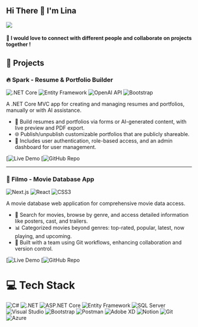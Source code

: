  
<h2 align="left">Hi There 👋 I'm Lina</h2>
<div align="left">
    
  <img src="https://visitor-badge.laobi.icu/badge?page_id=lina-zamil.lina-zamil"  />
  

</div>
<h4 align="left">🚀 I would love to connect with different people and collaborate on projects together !</h4>

## 🧩 Projects

### 🔥 Spark - Resume & Portfolio Builder
![.NET Core](https://img.shields.io/badge/.NET%20Core-%235C2D91.svg?style=for-the-badge&logo=dotnet&logoColor=white) 
![Entity Framework](https://img.shields.io/badge/Entity%20Framework-%23007ACC.svg?style=for-the-badge&logo=dotnet&logoColor=white)
![OpenAI API](https://img.shields.io/badge/OpenAI%20API-%23000000.svg?style=for-the-badge&logo=openai&logoColor=white)
![Bootstrap](https://img.shields.io/badge/Bootstrap-%238511FA.svg?style=for-the-badge&logo=bootstrap&logoColor=white)

A .NET Core MVC app for creating and managing resumes and portfolios, manually or with AI assistance.

- 📄 Build resumes and portfolios via forms or AI-generated content, with live preview and PDF export.
- 🌐 Publish/unpublish customizable portfolios that are publicly shareable.
- 🔐 Includes user authentication, role-based access, and an admin dashboard for user management.

[![Live Demo](https://spark-ecavf5e2fahzh0e4.northeurope-01.azurewebsites.net/) 
[![GitHub Repo](https://github.com/Lina-Z1/SPARK)

---

### 🎥 Filmo - Movie Database App
![Next.js](https://img.shields.io/badge/Next.js-%23000000.svg?style=for-the-badge&logo=nextdotjs&logoColor=white)
![React](https://img.shields.io/badge/React-%2320232A.svg?style=for-the-badge&logo=react&logoColor=%2361DAFB)
![CSS3](https://img.shields.io/badge/CSS3-%231572B6.svg?style=for-the-badge&logo=css3&logoColor=white)

A movie database web application for comprehensive movie data access.

- 🔎 Search for movies, browse by genre, and access detailed information like posters, cast, and trailers.
- 📊 Categorized movies beyond genres: top-rated, popular, latest, now playing, and upcoming.
- 🤝 Built with a team using Git workflows, enhancing collaboration and version control.

[![Live Demo](https://movie-project-room-8.vercel.app/) 
[![GitHub Repo](https://github.com/202309-EKTA-JO-FSW/movie-project-room-8)



 # 💻 Tech Stack

![C#](https://img.shields.io/badge/C%23-%23239120.svg?style=for-the-badge&logo=c-sharp&logoColor=white)
![.NET](https://img.shields.io/badge/.NET-%235C2D91.svg?style=for-the-badge&logo=dotnet&logoColor=white)
![ASP.NET Core](https://img.shields.io/badge/ASP.NET%20Core-%231572B6.svg?style=for-the-badge&logo=dotnet&logoColor=white)
![Entity Framework](https://img.shields.io/badge/Entity%20Framework-%23007ACC.svg?style=for-the-badge&logo=dotnet&logoColor=white)
![SQL Server](https://img.shields.io/badge/SQL%20Server-%23CC2927.svg?style=for-the-badge&logo=microsoftsqlserver&logoColor=white)
![Visual Studio](https://img.shields.io/badge/Visual%20Studio-%235C2D91.svg?style=for-the-badge&logo=visual-studio&logoColor=white)
![Bootstrap](https://img.shields.io/badge/bootstrap-%238511FA.svg?style=for-the-badge&logo=bootstrap&logoColor=white)
![Postman](https://img.shields.io/badge/Postman-FF6C37?style=for-the-badge&logo=postman&logoColor=white)
![Adobe XD](https://img.shields.io/badge/Adobe%20XD-470137?style=for-the-badge&logo=Adobe%20XD&logoColor=#FF61F6)
![Notion](https://img.shields.io/badge/Notion-%23000000.svg?style=for-the-badge&logo=notion&logoColor=white)
![Git](https://img.shields.io/badge/git-%23F05033.svg?style=for-the-badge&logo=git&logoColor=white)
![Azure](https://img.shields.io/badge/Azure-%230072C6.svg?style=for-the-badge&logo=microsoftazure&logoColor=white)



